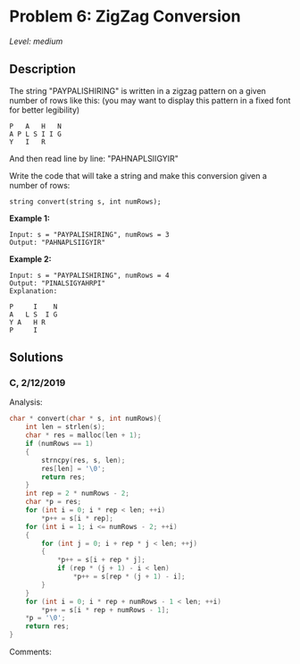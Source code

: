 # Problem 6: ZigZag Conversion
*Level: medium*
## Description
The string "PAYPALISHIRING" is written in a zigzag pattern on a given number of rows like this: (you may want to display this pattern in a fixed font for better legibility)
```
P   A   H   N
A P L S I I G
Y   I   R
```
And then read line by line: "PAHNAPLSIIGYIR"

Write the code that will take a string and make this conversion given a number of rows:
```
string convert(string s, int numRows);
```
**Example 1:**
```
Input: s = "PAYPALISHIRING", numRows = 3
Output: "PAHNAPLSIIGYIR"
```
**Example 2:**
```
Input: s = "PAYPALISHIRING", numRows = 4
Output: "PINALSIGYAHRPI"
Explanation:

P     I    N
A   L S  I G
Y A   H R
P     I
```
## Solutions
### C, 2/12/2019
Analysis:
```c
char * convert(char * s, int numRows){
    int len = strlen(s);
    char * res = malloc(len + 1);
    if (numRows == 1)
    {
        strncpy(res, s, len);
        res[len] = '\0';
        return res;
    }
    int rep = 2 * numRows - 2;
    char *p = res;
    for (int i = 0; i * rep < len; ++i)
        *p++ = s[i * rep];
    for (int i = 1; i <= numRows - 2; ++i)
    {
        for (int j = 0; i + rep * j < len; ++j)
        {
            *p++ = s[i + rep * j];
            if (rep * (j + 1) - i < len)
                *p++ = s[rep * (j + 1) - i];
        }
    }
    for (int i = 0; i * rep + numRows - 1 < len; ++i)
        *p++ = s[i * rep + numRows - 1];
    *p = '\0';
    return res;
}
```
Comments: